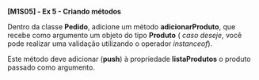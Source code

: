**[M1S05] - Ex 5 - Criando métodos**





Dentro da classe **Pedido**, adicione um método **adicionarProduto**, que recebe como argumento um objeto do tipo **Produto** ( _caso deseje_, você pode realizar uma validação utilizando o operador _instanceof_).

Este método deve adicionar (**push**) à propriedade **listaProdutos** o produto passado como argumento.